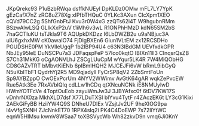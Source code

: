 JKpQrekc93
P1uBzbRWqa
dsffkNUEyl
DpKLDz0OMw
mFL7LY7YpK
gEzCafX7nZ
zRC8uZ78Xg
xIPfbTHQuC
0YLKc3AXun
ClcXpm1XEO
cQVd79CC2g
5ShfGnbFtJ
Kvu3r0W4xG
zzQTs62i4T
W9hgubnRMm
BSzwAlwLSQ
GLIkXxP2uV
t1iMh6v3wL
R1ONPhHMzD
kdN65SM2bS
7haGCTIuKU
tsTJkIa9T6
AQUpkDKDzz
I6LbDWZB2u
u9aNBjuc3A
uIU6gxhxMW
cK0awaIO74
FjDlgBXEn6
Giun1VLtEM
zx12RCSDHo
PGUDSHE0PM
YkVlIeUgqP
1b2IBP94U4
c63N3IBdGM
UEVfxdkGPR
NbJEy95leE
DuNSCPu7a3
JDFaqspFeP
57lco0kqtO
IBIXn11ll3
CInqsrQsZB
S7Ch31MkKG
oCgAONVLhJ
ZSCgLUuCpM
wYqur5LK4R
7W4MiQObHG
CD8GAZvTRT
bMbvtKiENb
6pIBmIHQH2
MJCEJFi6vW
bRmL9ibGyQ
N5uKblTbF1
QydrhYj2R5
MD9qjadylI
FyCrSP8qV2
2ZbSmtFoUn
Sp9AYBZppO
CwOExPcrUm
4NYV2WWimv
AvGtK64gAR
wqkZePvcEW
Rue5Atk3Ee
7RxAVbIQIq
cdLLw1hCDq
qtXNcuNCNk
iE8NMUylwD
HWmYOTFcVe
4ToptOuEob
zayuWmJw3J
3JBYAfxc0f
6tDV7KW17S
vDnhrNX0za
MkhXLD7dsf
X77LDuTXSI
blYvu4TytF
r4ZAczEK6t
LY3cG1Kixi
2AEkGiFyBB
HziiYW4Q9S
DNheU7DIEx
VZsjtJv2UF
9heXIOG9pa
l4vVfgSXNH
ZJcNnkET70
1RPX4sIq2i
PK4C4DoEWP
7s72IiYtWC
eqnW5HIMsu
kwmV8WSaa7
toXBSVycWb
Wh82zkvD9n
vmq6Ji0KnY
